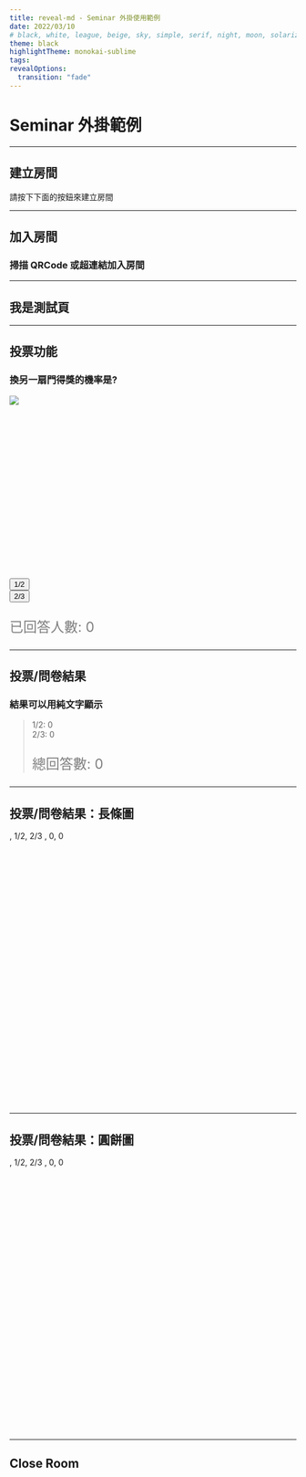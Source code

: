 ```yaml
---
title: reveal-md - Seminar 外掛使用範例
date: 2022/03/10
# black, white, league, beige, sky, simple, serif, night, moon, solarized
theme: black
highlightTheme: monokai-sublime
tags:
revealOptions:
  transition: "fade"
---
```


# Seminar 外掛範例

---

## 建立房間

請按下下面的按鈕來建立房間

<a id="host" href="#"><i class="fa fa-door-open"></i></a>

---

## 加入房間

### 掃描 QRCode 或超連結加入房間

<div>
    <canvas id="qrcode" style="width:300px;height:300px;"></canvas>
</div>
<a id="room"></a>

---

## 我是測試頁

---

## 投票功能

### 換另一扇門得獎的機率是?

<div style="height:320px;">
  <img src="https://upload.wikimedia.org/wikipedia/commons/thumb/3/3f/Monty_open_door.svg/1200px-Monty_open_door.svg.png"/>
</div>

<div class="poll" data-poll="1">
    <button data-value="50">1/2</button>
    <br>
    <button data-value="67">2/3</button>
</div>

<p style="font-size:24px;color:gray;">已回答人數: <span class="voters" data-poll="1">0</span></p>

---

## 投票/問卷結果

### 結果可以用純文字顯示

<blockquote class="results" data-poll="1">
    1/2: <span data-value="50">0</span><br>
    2/3: <span data-value="67">0</span><br>
    <p style="font-size:24px;color:gray;">總回答數: <span class="voters" data-poll="1">0</span></p>
</blockquote>

---

## 投票/問卷結果：長條圖

<div style="height:480px">
<canvas data-chart="bar" data-poll="1">
, 1/2, 2/3
, 0, 0
</canvas>
</div>

---

## 投票/問卷結果：圓餅圖

<div style="height:480px">
<canvas data-chart="pie" data-poll="1">
, 1/2, 2/3
, 0, 0
</canvas>
</div>

---

## Close Room

<a id="close" href="#"><i class="fa fa-door-closed"></i></a>
